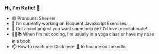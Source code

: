 ### Hi, I'm Katie! 👋

- 😄 Pronouns: She/Her
- 🌱 I’m currently working on Eloquent JavaScript Exercises.
- :handshake: Got a cool project you want some help on? I'd love to collaborate!
- :lotus_position_woman::books: When I'm not coding, I'm usually in a yoga class or have my nose in a book.
- 📫 How to reach me: Click here &nbsp;[:envelope_with_arrow:](https://www.linkedin.com/in/KatieHerda/)&nbsp;to find me on LinkedIn.
